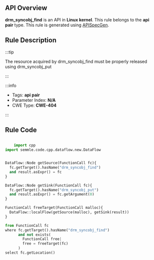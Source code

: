---
---


## API Overview
**drm_syncobj_find** is an API in **Linux kernel**. This rule belongs to the **api pair** type. This rule is generated using [APISpecGen](../../tools/APISpecGen).
## Rule Description

:::tip

The resource acquired by drm_syncobj_find must be properly released using drm_syncobj_put

:::

:::info

- Tags: **api pair**
- Parameter Index: **N/A**
- CWE Type: **CWE-404**

:::

## Rule Code
```python

    import cpp
import semmle.code.cpp.dataflow.new.DataFlow


DataFlow::Node getSource(FunctionCall fc){
  fc.getTarget().hasName("drm_syncobj_find")
  and result.asExpr() = fc
}

DataFlow::Node getSink(FunctionCall fc){
  fc.getTarget().hasName("drm_syncobj_put")
  and result.asExpr() = fc.getArgument(0)
}

FunctionCall freeTarget(FunctionCall malloc){
  DataFlow::localFlow(getSource(malloc), getSink(result))
}

from FunctionCall fc
where fc.getTarget().hasName("drm_syncobj_find")
      and not exists(
        FunctionCall free| 
        free = freeTarget(fc)
      )
select fc.getLocation()

    
```